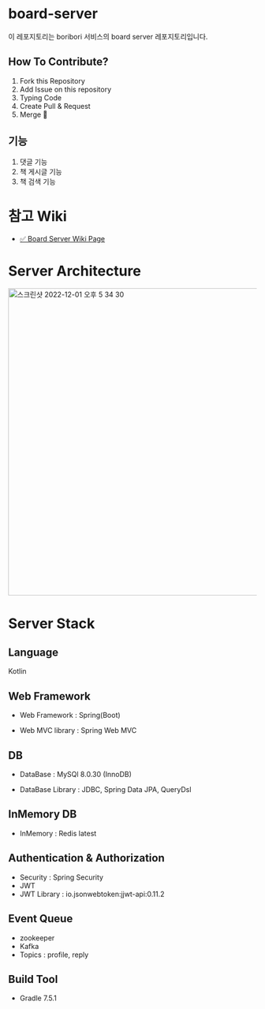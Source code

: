 # board-server
이 레포지토리는 boribori 서비스의 board server 레포지토리입니다.

## How To Contribute?

1. Fork this Repository
2. Add Issue on this repository
3. Typing Code
4. Create Pull & Request
5. Merge 🤗 

## 기능

1. 댓글 기능
2. 책 게시글 기능
3. 책 검색 기능

# 참고 Wiki
* [✅ Board Server Wiki Page](https://github.com/Bori-Bori/board-server/wiki)

# Server Architecture

<img width="623" alt="스크린샷 2022-12-01 오후 5 34 30" src="https://user-images.githubusercontent.com/79268661/205018381-b6429592-fdde-4427-8af4-5579bcd40873.png">

# Server Stack

## Language
Kotlin

## Web Framework

* Web Framework : Spring(Boot)

* Web MVC library : Spring Web MVC

## DB

* DataBase : MySQl 8.0.30 (InnoDB)

* DataBase Library : JDBC, Spring Data JPA, QueryDsl

## InMemory DB 

* InMemory : Redis latest

## Authentication & Authorization

* Security : Spring Security 
* JWT
* JWT Library : io.jsonwebtoken:jjwt-api:0.11.2

## Event Queue

* zookeeper
* Kafka
* Topics : profile, reply

## Build Tool
* Gradle 7.5.1










